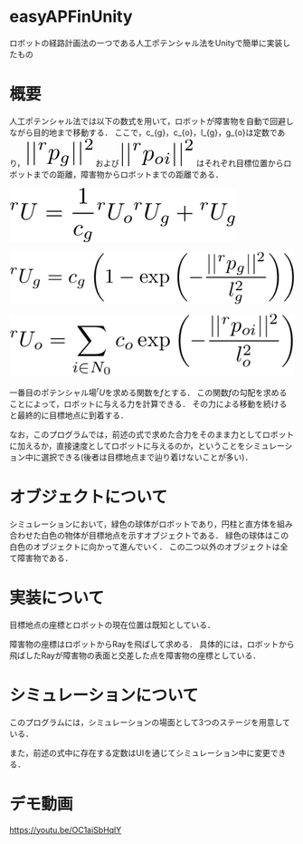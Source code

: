 # easyAPFinUnity
ロボットの経路計画法の一つである人工ポテンシャル法をUnityで簡単に実装したもの

# 概要
人工ポテンシャル法では以下の数式を用いて，ロボットが障害物を自動で回避しながら目的地まで移動する．
ここで，c_{g}，c_{o}，l_{g}，g_{o}は定数であり，
![数式](./latex_eq/pg.png)
および
![数式](./latex_eq/poi.png)
はそれぞれ目標位置からロボットまでの距離，障害物からロボットまでの距離である．

![数式](./latex_eq/eq1.png)

![数式](./latex_eq/eq2.png)

![数式](./latex_eq/eq3.png)

一番目のポテンシャル場${}^{r}U$を求める関数を$f$とする．
この関数$f$の勾配を求めることによって，ロボットに与える力を計算できる．
その力による移動を続けると最終的に目標地点に到着する．

なお，このプログラムでは，前述の式で求めた合力をそのまま力としてロボットに加えるか，直接速度としてロボットに与えるのか，ということをシミュレーション中に選択できる(後者は目標地点まで辿り着けないことが多い)．

# オブジェクトについて
シミュレーションにおいて，緑色の球体がロボットであり，円柱と直方体を組み合わせた白色の物体が目標地点を示すオブジェクトである．
緑色の球体はこの白色のオブジェクトに向かって進んでいく．
この二つ以外のオブジェクトは全て障害物である．

# 実装について
目標地点の座標とロボットの現在位置は既知としている．

障害物の座標はロボットからRayを飛ばして求める．
具体的には，ロボットから飛ばしたRayが障害物の表面と交差した点を障害物の座標としている．

# シミュレーションについて
このプログラムには，シミュレーションの場面として3つのステージを用意している．

また，前述の式中に存在する定数はUIを通じてシミュレーション中に変更できる．

# デモ動画
https://youtu.be/OC1aiSbHqlY
